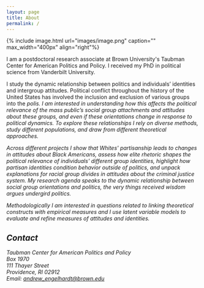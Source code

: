 ```yaml
---
layout: page
title: About
permalink: /
---
```


{% include image.html url="images/image.png" caption="" max_width="400px" align="right"%}

I am a postdoctoral research associate at Brown University's Taubman Center for American Politics and Policy. I received my PhD in political science from Vanderbilt University.<br />  

I study the dynamic relationship between politics and individuals’ identities and intergroup attitudes. Political conflict throughout the  history of the United States has involved the inclusion and exclusion of various groups into the <i>polis<i/>. I am interested in understanding how this affects the political relevance of the mass public’s social group attachments and attitudes about these groups, and even if these orientations change in response to political dynamics. To explore these relationships I rely on diverse methods, study different populations, and draw from different theoretical approaches.<br /> 

Across different projects I show that Whites' partisanship leads to changes in attitudes about Black Americans, assess how elite rhetoric shapes the political relevance of individuals' different group identities, highlight how partisan identities condition behavior outside of politics, and unpack explanations for racial group divides in attitudes about the criminal justice system. My research agenda speaks to the dynamic relationship between social group orientations and politics, the very things received wisdom argues undergird politics.<br />

Methodologically I am interested in questions related to linking theoretical constructs with empirical measures and I use latent variable models to evaluate and refine measures of attitudes and identities.


## Contact
Taubman Center for American Politics and Policy <br />
Box 1970 <br />
111 Thayer Street <br />
Providence, RI 02912 <br />
Email: [andrew_engelhardt@brown.edu]

[andrew_engelhardt@brown.edu]: mailto:andrew_engelhardt@brown.edu

